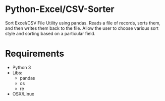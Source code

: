 # Python-Excel/CSV-Sorter
Sort Excel/CSV File Utility using pandas. Reads a file of records, sorts them, and then writes them back to the file. Allow the user to choose various sort style and sorting based on a particular field.
# Requirements
* Python 3
* Libs:
  * pandas
  * os
  * re
* OSX/Linux
